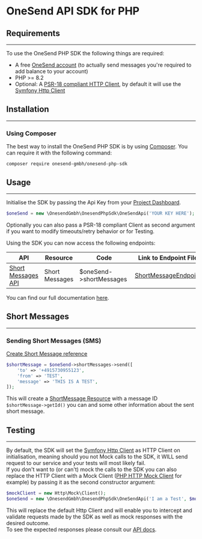 # OneSend API SDK for PHP

## Requirements
<hr>

To use the OneSend PHP SDK the following things are required:
* A free [OneSend account](https://onesend.de) (to actually send messages you're required to add balance to your account)
* PHP >= 8.2
* Optional: A [PSR-18 compliant HTTP Client](https://docs.php-http.org/en/latest/httplug/users.html), by default it will use the [Symfony Http Client](https://docs.php-http.org/en/latest/clients/symfony-client.html)


## Installation
<hr>

### Using Composer
The best way to install the OneSend PHP SDK is by using [Composer](http://getcomposer.org/). You can require it with the following command:
```
composer require onesend-gmbh/onesend-php-sdk
```

## Usage
<hr>

Initialise the SDK by passing the Api Key from your [Project Dashboard](https://onesend.de/en/user/dashboard).
```php
$oneSend = new \OnesendGmbh\OnesendPhpSdk\OneSendApi('YOUR KEY HERE');
```

Optionally you can also pass a PSR-18 compliant Client as second argument if you want to modify timeouts/retry behavior or for Testing.

Using the SDK you can now access the following endpoints:

| API                                                          | Resource       | Code                    | Link to Endpoint File                                                                                                    |
|--------------------------------------------------------------|----------------|-------------------------|--------------------------------------------------------------------------------------------------------------------------|
| [Short Messages API](https://docs.onesend.de/short_messages) | Short Messages | $oneSend->shortMessages | [ShortMessageEndpoint](https://github.com/onesend-gmbh/onesend-php-sdk/blob/main/src/Endpoints/ShortMessageEndpoint.php) |

You can find our full documentation [here](https://docs.onesend.de).

## Short Messages
<hr>

### Sending Short Messages (SMS)
[Create Short Message reference](https://docs.onesend.de/short_messages#create-a-short-message)
```php
$shortMessage = $oneSend->shortMessages->send([
    'to' => '+4915730955123',
    'from' => 'TEST',
    'message' => 'THIS IS A TEST',
]);
```

This will create a [ShortMessage Resource](https://github.com/onesend-gmbh/onesend-php-sdk/blob/main/src/Resources/ShortMessage.php) with a message ID `$shortMessage->getId()` you can and some other information about the sent short message.


## Testing
<hr>

By default, the SDK will set the [Symfony Http Client](https://docs.php-http.org/en/latest/clients/symfony-client.html) as HTTP Client on initialisation, meaning should you not Mock calls to the SDK, it WILL send request to our service and your tests will most likely fail. <br>
If you don't want to (or can't) mock the calls to the SDK you can also replace the HTTP Client with a Mock Client ([PHP HTTP Mock Client](https://docs.php-http.org/en/latest/clients/mock-client.html) for example) by passing it as the second constructor argument:
```php
$mockClient = new Http\Mock\Client();
$oneSend = new \OnesendGmbh\OnesendPhpSdk\OneSendApi('I am a Test', $mockClient);
```
This will replace the default Http Client and will enable you to intercept and validate requests made by the SDK as well as mock responses with the desired outcome.<br>
To see the expected responses please consult our [API docs](https://docs.onesend.de).
